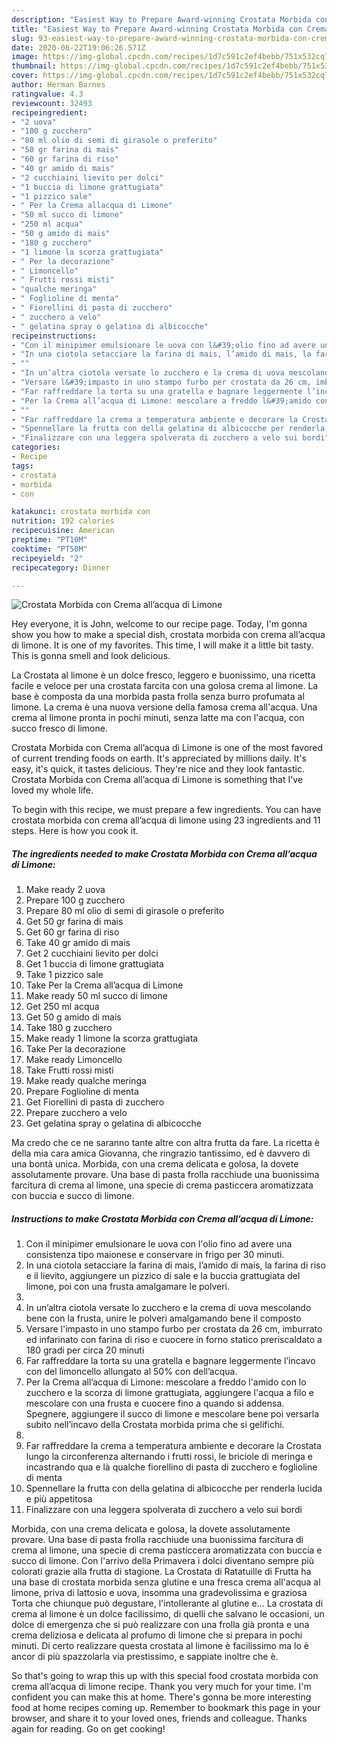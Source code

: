 ```yaml
---
description: "Easiest Way to Prepare Award-winning Crostata Morbida con Crema all’acqua di Limone"
title: "Easiest Way to Prepare Award-winning Crostata Morbida con Crema all’acqua di Limone"
slug: 93-easiest-way-to-prepare-award-winning-crostata-morbida-con-crema-allacqua-di-limone
date: 2020-06-22T19:06:26.571Z
image: https://img-global.cpcdn.com/recipes/1d7c591c2ef4bebb/751x532cq70/crostata-morbida-con-crema-allacqua-di-limone-recipe-main-photo.jpg
thumbnail: https://img-global.cpcdn.com/recipes/1d7c591c2ef4bebb/751x532cq70/crostata-morbida-con-crema-allacqua-di-limone-recipe-main-photo.jpg
cover: https://img-global.cpcdn.com/recipes/1d7c591c2ef4bebb/751x532cq70/crostata-morbida-con-crema-allacqua-di-limone-recipe-main-photo.jpg
author: Herman Barnes
ratingvalue: 4.3
reviewcount: 32493
recipeingredient:
- "2 uova"
- "100 g zucchero"
- "80 ml olio di semi di girasole o preferito"
- "50 gr farina di mais"
- "60 gr farina di riso"
- "40 gr amido di mais"
- "2 cucchiaini lievito per dolci"
- "1 buccia di limone grattugiata"
- "1 pizzico sale"
- " Per la Crema allacqua di Limone"
- "50 ml succo di limone"
- "250 ml acqua"
- "50 g amido di mais"
- "180 g zucchero"
- "1 limone la scorza grattugiata"
- " Per la decorazione"
- " Limoncello"
- " Frutti rossi misti"
- "qualche meringa"
- " Foglioline di menta"
- " Fiorellini di pasta di zucchero"
- " zucchero a velo"
- " gelatina spray o gelatina di albicocche"
recipeinstructions:
- "Con il minipimer emulsionare le uova con l&#39;olio fino ad avere una consistenza tipo maionese e conservare in frigo per 30 minuti."
- "In una ciotola setacciare la farina di mais, l’amido di mais, la farina di riso e il lievito, aggiungere un pizzico di sale e la buccia grattugiata del limone, poi con una frusta amalgamare le polveri."
- ""
- "In un’altra ciotola versate lo zucchero e la crema di uova mescolando bene con la frusta, unire le polveri amalgamando bene il composto"
- "Versare l&#39;impasto in uno stampo furbo per crostata da 26 cm, imburrato ed infarinato con farina di riso e cuocere in forno statico preriscaldato a 180 gradi per circa 20 minuti"
- "Far raffreddare la torta su una gratella e bagnare leggermente l’incavo con del limoncello allungato al 50% con dell’acqua."
- "Per la Crema all’acqua di Limone: mescolare a freddo l&#39;amido con lo zucchero e la scorza di limone grattugiata, aggiungere l&#39;acqua a filo e mescolare con una frusta e cuocere fino a quando si addensa. Spegnere, aggiungere il succo di limone e mescolare bene poi versarla subito nell’incavo della Crostata morbida prima che si gelifichi."
- ""
- "Far raffreddare la crema a temperatura ambiente e decorare la Crostata lungo la circonferenza alternando i frutti rossi, le briciole di meringa e incastrando qua e là qualche fiorellino di pasta di zucchero e foglioline di menta"
- "Spennellare la frutta con della gelatina di albicocche per renderla lucida e più appetitosa"
- "Finalizzare con una leggera spolverata di zucchero a velo sui bordi"
categories:
- Recipe
tags:
- crostata
- morbida
- con

katakunci: crostata morbida con 
nutrition: 192 calories
recipecuisine: American
preptime: "PT10M"
cooktime: "PT50M"
recipeyield: "2"
recipecategory: Dinner

---
```



![Crostata Morbida con Crema all’acqua di Limone](https://img-global.cpcdn.com/recipes/1d7c591c2ef4bebb/751x532cq70/crostata-morbida-con-crema-allacqua-di-limone-recipe-main-photo.jpg)

Hey everyone, it is John, welcome to our recipe page. Today, I'm gonna show you how to make a special dish, crostata morbida con crema all’acqua di limone. It is one of my favorites. This time, I will make it a little bit tasty. This is gonna smell and look delicious.

La Crostata al limone è un dolce fresco, leggero e buonissimo, una ricetta facile e veloce per una crostata farcita con una golosa crema al limone. La base è composta da una morbida pasta frolla senza burro profumata al limone. La crema è una nuova versione della famosa crema all&#39;acqua. Una crema al limone pronta in pochi minuti, senza latte ma con l&#39;acqua, con succo fresco di limone.

Crostata Morbida con Crema all’acqua di Limone is one of the most favored of current trending foods on earth. It's appreciated by millions daily. It's easy, it's quick, it tastes delicious. They're nice and they look fantastic. Crostata Morbida con Crema all’acqua di Limone is something that I've loved my whole life.


To begin with this recipe, we must prepare a few ingredients. You can have crostata morbida con crema all’acqua di limone using 23 ingredients and 11 steps. Here is how you cook it.

<!--inarticleads1-->

##### The ingredients needed to make Crostata Morbida con Crema all’acqua di Limone:

1. Make ready 2 uova
1. Prepare 100 g zucchero
1. Prepare 80 ml olio di semi di girasole o preferito
1. Get 50 gr farina di mais
1. Get 60 gr farina di riso
1. Take 40 gr amido di mais
1. Get 2 cucchiaini lievito per dolci
1. Get 1 buccia di limone grattugiata
1. Take 1 pizzico sale
1. Take  Per la Crema all’acqua di Limone
1. Make ready 50 ml succo di limone
1. Get 250 ml acqua
1. Get 50 g amido di mais
1. Take 180 g zucchero
1. Make ready 1 limone la scorza grattugiata
1. Take  Per la decorazione
1. Make ready  Limoncello
1. Take  Frutti rossi misti
1. Make ready qualche meringa
1. Prepare  Foglioline di menta
1. Get  Fiorellini di pasta di zucchero
1. Prepare  zucchero a velo
1. Get  gelatina spray o gelatina di albicocche


Ma credo che ce ne saranno tante altre con altra frutta da fare. La ricetta è della mia cara amica Giovanna, che ringrazio tantissimo, ed è davvero di una bontà unica. Morbida, con una crema delicata e golosa, la dovete assolutamente provare. Una base di pasta frolla racchiude una buonissima farcitura di crema al limone, una specie di crema pasticcera aromatizzata con buccia e succo di limone. 

<!--inarticleads2-->

##### Instructions to make Crostata Morbida con Crema all’acqua di Limone:

1. Con il minipimer emulsionare le uova con l&#39;olio fino ad avere una consistenza tipo maionese e conservare in frigo per 30 minuti.
1. In una ciotola setacciare la farina di mais, l’amido di mais, la farina di riso e il lievito, aggiungere un pizzico di sale e la buccia grattugiata del limone, poi con una frusta amalgamare le polveri.
1. 
1. In un’altra ciotola versate lo zucchero e la crema di uova mescolando bene con la frusta, unire le polveri amalgamando bene il composto
1. Versare l&#39;impasto in uno stampo furbo per crostata da 26 cm, imburrato ed infarinato con farina di riso e cuocere in forno statico preriscaldato a 180 gradi per circa 20 minuti
1. Far raffreddare la torta su una gratella e bagnare leggermente l’incavo con del limoncello allungato al 50% con dell’acqua.
1. Per la Crema all’acqua di Limone: mescolare a freddo l&#39;amido con lo zucchero e la scorza di limone grattugiata, aggiungere l&#39;acqua a filo e mescolare con una frusta e cuocere fino a quando si addensa. Spegnere, aggiungere il succo di limone e mescolare bene poi versarla subito nell’incavo della Crostata morbida prima che si gelifichi.
1. 
1. Far raffreddare la crema a temperatura ambiente e decorare la Crostata lungo la circonferenza alternando i frutti rossi, le briciole di meringa e incastrando qua e là qualche fiorellino di pasta di zucchero e foglioline di menta
1. Spennellare la frutta con della gelatina di albicocche per renderla lucida e più appetitosa
1. Finalizzare con una leggera spolverata di zucchero a velo sui bordi


Morbida, con una crema delicata e golosa, la dovete assolutamente provare. Una base di pasta frolla racchiude una buonissima farcitura di crema al limone, una specie di crema pasticcera aromatizzata con buccia e succo di limone. Con l&#39;arrivo della Primavera i dolci diventano sempre più colorati grazie alla frutta di stagione. La Crostata di Ratatuille di Frutta ha una base di crostata morbida senza glutine e una fresca crema all&#39;acqua al limone, priva di lattosio e uova, insomma una gradevolissima e graziosa Torta che chiunque può degustare, l&#39;intollerante al glutine e… La crostata di crema al limone è un dolce facilissimo, di quelli che salvano le occasioni, un dolce di emergenza che si può realizzare con una frolla già pronta e una crema deliziosa e delicata al profumo di limone che si prepara in pochi minuti. Di certo realizzare questa crostata al limone è facilissimo ma lo è ancor di più spazzolarla via prestissimo, e sappiate inoltre che è. 

So that's going to wrap this up with this special food crostata morbida con crema all’acqua di limone recipe. Thank you very much for your time. I'm confident you can make this at home. There's gonna be more interesting food at home recipes coming up. Remember to bookmark this page in your browser, and share it to your loved ones, friends and colleague. Thanks again for reading. Go on get cooking!
